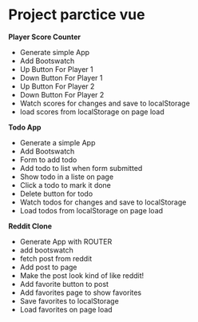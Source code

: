# Project parctice vue


**Player Score Counter**

   * Generate simple App
   * Add Bootswatch
   * Up Button For Player 1
   * Down Button For Player 1
   * Up Button For Player 2
   * Down Button For Player 2
   * Watch scores for changes and save to localStorage
   * load scores from localStorage on page load

**Todo App**

   * Generate a simple App
   * Add Bootswatch
   * Form to add todo
   * Add todo to list when form submitted
   * Show todo in a liste on page
   * Click a todo to mark it done
   * Delete button for todo
   * Watch todos for changes and save to localStorage
   * Load todos from localStorage on page load

**Reddit Clone**
   * Generate App with ROUTER
   * add bootswatch
   * fetch post from reddit
   * Add post to page
   * Make the post look kind of like reddit!
   * Add favorite button to post
   * Add favorites page to show favorites
   * Save favorites to localStorage
   * Load favorites on page load
